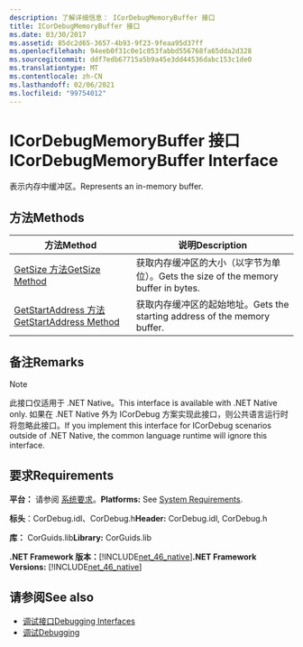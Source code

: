 ```yaml
---
description: 了解详细信息： ICorDebugMemoryBuffer 接口
title: ICorDebugMemoryBuffer 接口
ms.date: 03/30/2017
ms.assetid: 85dc2d65-3657-4b93-9f23-9feaa95d37ff
ms.openlocfilehash: 94eeb0f31c0e1c053fabbd556768fa65dda2d328
ms.sourcegitcommit: ddf7edb67715a5b9a45e3dd44536dabc153c1de0
ms.translationtype: MT
ms.contentlocale: zh-CN
ms.lasthandoff: 02/06/2021
ms.locfileid: "99754012"
---
```

# <a name="icordebugmemorybuffer-interface"></a><span data-ttu-id="02499-103">ICorDebugMemoryBuffer 接口</span><span class="sxs-lookup"><span data-stu-id="02499-103">ICorDebugMemoryBuffer Interface</span></span>

<span data-ttu-id="02499-104">表示内存中缓冲区。</span><span class="sxs-lookup"><span data-stu-id="02499-104">Represents an in-memory buffer.</span></span>  
  
## <a name="methods"></a><span data-ttu-id="02499-105">方法</span><span class="sxs-lookup"><span data-stu-id="02499-105">Methods</span></span>  
  
|<span data-ttu-id="02499-106">方法</span><span class="sxs-lookup"><span data-stu-id="02499-106">Method</span></span>|<span data-ttu-id="02499-107">说明</span><span class="sxs-lookup"><span data-stu-id="02499-107">Description</span></span>|  
|------------|-----------------|  
|[<span data-ttu-id="02499-108">GetSize 方法</span><span class="sxs-lookup"><span data-stu-id="02499-108">GetSize Method</span></span>](icordebugmemorybuffer-getsize-method.md)|<span data-ttu-id="02499-109">获取内存缓冲区的大小（以字节为单位）。</span><span class="sxs-lookup"><span data-stu-id="02499-109">Gets the size of the memory buffer in bytes.</span></span>|  
|[<span data-ttu-id="02499-110">GetStartAddress 方法</span><span class="sxs-lookup"><span data-stu-id="02499-110">GetStartAddress Method</span></span>](icordebugmemorybuffer-getstartaddress-method.md)|<span data-ttu-id="02499-111">获取内存缓冲区的起始地址。</span><span class="sxs-lookup"><span data-stu-id="02499-111">Gets the starting address of the memory buffer.</span></span>|  
  
## <a name="remarks"></a><span data-ttu-id="02499-112">备注</span><span class="sxs-lookup"><span data-stu-id="02499-112">Remarks</span></span>  
  
> [!NOTE]
> <span data-ttu-id="02499-113">此接口仅适用于 .NET Native。</span><span class="sxs-lookup"><span data-stu-id="02499-113">This interface is available with .NET Native only.</span></span> <span data-ttu-id="02499-114">如果在 .NET Native 外为 ICorDebug 方案实现此接口，则公共语言运行时将忽略此接口。</span><span class="sxs-lookup"><span data-stu-id="02499-114">If you implement this interface for ICorDebug scenarios outside of .NET Native, the common language runtime will ignore this interface.</span></span>  
  
## <a name="requirements"></a><span data-ttu-id="02499-115">要求</span><span class="sxs-lookup"><span data-stu-id="02499-115">Requirements</span></span>  

 <span data-ttu-id="02499-116">**平台：** 请参阅 [系统要求](../../get-started/system-requirements.md)。</span><span class="sxs-lookup"><span data-stu-id="02499-116">**Platforms:** See [System Requirements](../../get-started/system-requirements.md).</span></span>  
  
 <span data-ttu-id="02499-117">**标头**：CorDebug.idl、CorDebug.h</span><span class="sxs-lookup"><span data-stu-id="02499-117">**Header:** CorDebug.idl, CorDebug.h</span></span>  
  
 <span data-ttu-id="02499-118">**库：** CorGuids.lib</span><span class="sxs-lookup"><span data-stu-id="02499-118">**Library:** CorGuids.lib</span></span>  
  
 <span data-ttu-id="02499-119">**.NET Framework 版本：**[!INCLUDE[net_46_native](../../../../includes/net-46-native-md.md)]</span><span class="sxs-lookup"><span data-stu-id="02499-119">**.NET Framework Versions:** [!INCLUDE[net_46_native](../../../../includes/net-46-native-md.md)]</span></span>  
  
## <a name="see-also"></a><span data-ttu-id="02499-120">请参阅</span><span class="sxs-lookup"><span data-stu-id="02499-120">See also</span></span>

- [<span data-ttu-id="02499-121">调试接口</span><span class="sxs-lookup"><span data-stu-id="02499-121">Debugging Interfaces</span></span>](debugging-interfaces.md)
- [<span data-ttu-id="02499-122">调试</span><span class="sxs-lookup"><span data-stu-id="02499-122">Debugging</span></span>](index.md)

